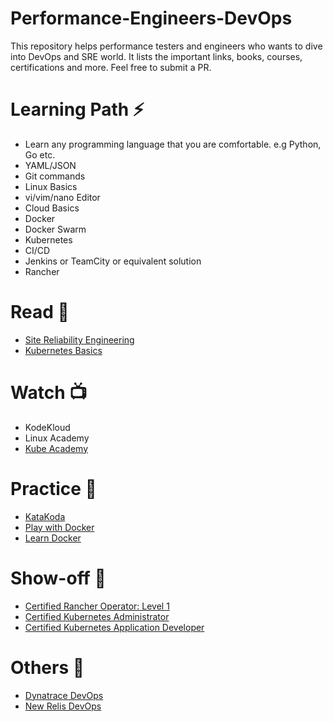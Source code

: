# Performance-Engineers-DevOps

This repository helps performance testers and engineers who wants to dive into DevOps and SRE world. It lists the important links, books, courses, certifications and more. Feel free to submit a PR.

# Learning Path ⚡

* Learn any programming language that you are comfortable. e.g Python, Go etc.
* YAML/JSON
* Git commands
* Linux Basics
* vi/vim/nano Editor
* Cloud Basics
* Docker
* Docker Swarm
* Kubernetes
* CI/CD
* Jenkins or TeamCity or equivalent solution
* Rancher

# Read 📖

* [Site Reliability Engineering](https://landing.google.com/sre/)
* [Kubernetes Basics](https://kubernetes.io/docs/tutorials/kubernetes-basics/)

# Watch 📺

* KodeKloud
* Linux Academy
* [Kube Academy](https://kube.academy/)

# Practice 🏑

* [KataKoda](https://www.katacoda.com/)
* [Play with Docker](https://labs.play-with-docker.com/)
* [Learn Docker](https://learndocker.online/)

# Show-off 🎉

* [Certified Rancher Operator: Level 1](https://academy.rancher.com/courses/course-v1:RANCHER+K101+2019/about)
* [Certified Kubernetes Administrator](https://training.linuxfoundation.org/certification/certified-kubernetes-administrator-cka/)
* [Certified Kubernetes Application Developer](https://training.linuxfoundation.org/certification/certified-kubernetes-application-developer-ckad/)

# Others 📌

* [Dynatrace DevOps](https://www.dynatrace.com/resources/ebooks/what-is-devops-and-release-management/)
* [New Relis DevOps](https://newrelic.com/devops/)

